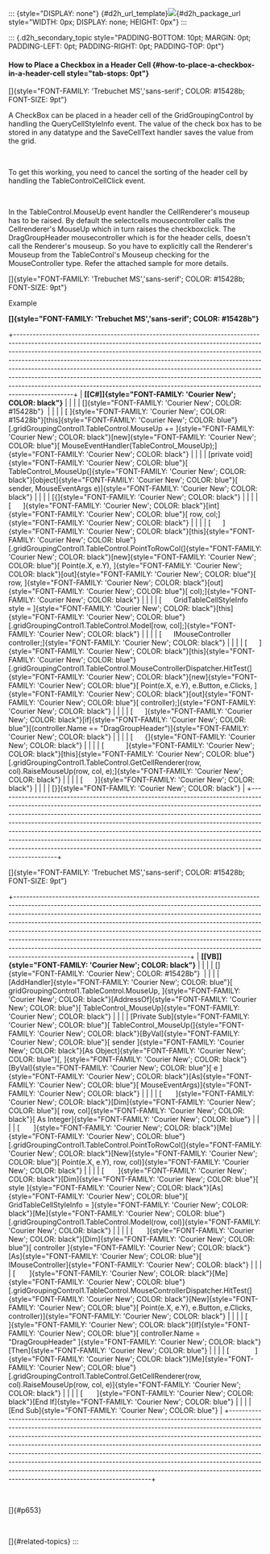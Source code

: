 ::: {style="DISPLAY: none"}
[](ms-xhelp:///?Id=d2h_url_template){#d2h_url_template}![](!package_url!){#d2h_package_url style="WIDTH: 0px; DISPLAY: none; HEIGHT: 0px"}
:::

::: {.d2h_secondary_topic style="PADDING-BOTTOM: 10pt; MARGIN: 0pt; PADDING-LEFT: 0pt; PADDING-RIGHT: 0pt; PADDING-TOP: 0pt"}
#### How to Place a Checkbox in a Header Cell {#how-to-place-a-checkbox-in-a-header-cell style="tab-stops: 0pt"}

[]{style="FONT-FAMILY: 'Trebuchet MS','sans-serif'; COLOR: #15428b; FONT-SIZE: 9pt"} 

A CheckBox can be placed in a header cell of the GridGroupingControl by handling the QueryCellStyleInfo event. The value of the check box has to be stored in any datatype and the SaveCellText handler saves the value from the grid.

 

To get this working, you need to cancel the sorting of the header cell by handling the TableControlCellClick event.

 

In the TableControl.MouseUp event handler the CellRenderer\'s mouseup has to be raised. By default the selectcells mousecontroller calls the Cellrenderer\'s MouseUp which in turn raises the checkboxclick. The DragGroupHeader mousecontroller which is for the header cells, doesn\'t call the Renderer\'s mouseup. So you have to explicitly call the Renderer\'s Mouseup from the TableControl\'s Mouseup checking for the MouseController type. Refer the attached sample for more details.

[]{style="FONT-FAMILY: 'Trebuchet MS','sans-serif'; COLOR: #15428b; FONT-SIZE: 9pt"} 

Example

**[]{style="FONT-FAMILY: 'Trebuchet MS','sans-serif'; COLOR: #15428b"}** 

+------------------------------------------------------------------------------------------------------------------------------------------------------------------------------------------------------------------------------------------------------------------------------------------------------------------------------------------------------------------------------------------------------------------------------------------------------------------------------------------------------------------------------------------------------------------------------------+
| **[\[C#\]]{style="FONT-FAMILY: 'Courier New'; COLOR: black"}**                                                                                                                                                                                                                                                                                                                                                                                                                                                                                                                     |
|                                                                                                                                                                                                                                                                                                                                                                                                                                                                                                                                                                                    |
| []{style="FONT-FAMILY: 'Courier New'; COLOR: #15428b"}                                                                                                                                                                                                                                                                                                                                                                                                                                                                                                                             |
|                                                                                                                                                                                                                                                                                                                                                                                                                                                                                                                                                                                    |
| [ ]{style="FONT-FAMILY: 'Courier New'; COLOR: #15428b"}[this]{style="FONT-FAMILY: 'Courier New'; COLOR: blue"}[.gridGroupingControl1.TableControl.MouseUp += ]{style="FONT-FAMILY: 'Courier New'; COLOR: black"}[new]{style="FONT-FAMILY: 'Courier New'; COLOR: blue"}[ MouseEventHandler(TableControl_MouseUp);]{style="FONT-FAMILY: 'Courier New'; COLOR: black"}                                                                                                                                                                                                                |
|                                                                                                                                                                                                                                                                                                                                                                                                                                                                                                                                                                                    |
| [private void]{style="FONT-FAMILY: 'Courier New'; COLOR: blue"}[ TableControl_MouseUp(]{style="FONT-FAMILY: 'Courier New'; COLOR: black"}[object]{style="FONT-FAMILY: 'Courier New'; COLOR: blue"}[ sender, MouseEventArgs e)]{style="FONT-FAMILY: 'Courier New'; COLOR: black"}                                                                                                                                                                                                                                                                                                   |
|                                                                                                                                                                                                                                                                                                                                                                                                                                                                                                                                                                                    |
| [{]{style="FONT-FAMILY: 'Courier New'; COLOR: black"}                                                                                                                                                                                                                                                                                                                                                                                                                                                                                                                              |
|                                                                                                                                                                                                                                                                                                                                                                                                                                                                                                                                                                                    |
| [      ]{style="FONT-FAMILY: 'Courier New'; COLOR: black"}[int]{style="FONT-FAMILY: 'Courier New'; COLOR: blue"}[ row, col;]{style="FONT-FAMILY: 'Courier New'; COLOR: black"}                                                                                                                                                                                                                                                                                                                                                                                                     |
|                                                                                                                                                                                                                                                                                                                                                                                                                                                                                                                                                                                    |
| [      ]{style="FONT-FAMILY: 'Courier New'; COLOR: black"}[this]{style="FONT-FAMILY: 'Courier New'; COLOR: blue"}[.gridGroupingControl1.TableControl.PointToRowCol(]{style="FONT-FAMILY: 'Courier New'; COLOR: black"}[new]{style="FONT-FAMILY: 'Courier New'; COLOR: blue"}[ Point(e.X, e.Y), ]{style="FONT-FAMILY: 'Courier New'; COLOR: black"}[out]{style="FONT-FAMILY: 'Courier New'; COLOR: blue"}[ row, ]{style="FONT-FAMILY: 'Courier New'; COLOR: black"}[out]{style="FONT-FAMILY: 'Courier New'; COLOR: blue"}[ col);]{style="FONT-FAMILY: 'Courier New'; COLOR: black"} |
|                                                                                                                                                                                                                                                                                                                                                                                                                                                                                                                                                                                    |
| [      GridTableCellStyleInfo style = ]{style="FONT-FAMILY: 'Courier New'; COLOR: black"}[this]{style="FONT-FAMILY: 'Courier New'; COLOR: blue"}[.gridGroupingControl1.TableControl.Model\[row, col\];]{style="FONT-FAMILY: 'Courier New'; COLOR: black"}                                                                                                                                                                                                                                                                                                                          |
|                                                                                                                                                                                                                                                                                                                                                                                                                                                                                                                                                                                    |
| [      IMouseController controller;]{style="FONT-FAMILY: 'Courier New'; COLOR: black"}                                                                                                                                                                                                                                                                                                                                                                                                                                                                                             |
|                                                                                                                                                                                                                                                                                                                                                                                                                                                                                                                                                                                    |
| [      ]{style="FONT-FAMILY: 'Courier New'; COLOR: black"}[this]{style="FONT-FAMILY: 'Courier New'; COLOR: blue"}[.gridGroupingControl1.TableControl.MouseControllerDispatcher.HitTest(]{style="FONT-FAMILY: 'Courier New'; COLOR: black"}[new]{style="FONT-FAMILY: 'Courier New'; COLOR: blue"}[ Point(e.X, e.Y), e.Button, e.Clicks, ]{style="FONT-FAMILY: 'Courier New'; COLOR: black"}[out]{style="FONT-FAMILY: 'Courier New'; COLOR: blue"}[ controller);]{style="FONT-FAMILY: 'Courier New'; COLOR: black"}                                                                  |
|                                                                                                                                                                                                                                                                                                                                                                                                                                                                                                                                                                                    |
| [      ]{style="FONT-FAMILY: 'Courier New'; COLOR: black"}[if]{style="FONT-FAMILY: 'Courier New'; COLOR: blue"}[(controller.Name == \"DragGroupHeader\")]{style="FONT-FAMILY: 'Courier New'; COLOR: black"}                                                                                                                                                                                                                                                                                                                                                                        |
|                                                                                                                                                                                                                                                                                                                                                                                                                                                                                                                                                                                    |
| [      {]{style="FONT-FAMILY: 'Courier New'; COLOR: black"}                                                                                                                                                                                                                                                                                                                                                                                                                                                                                                                        |
|                                                                                                                                                                                                                                                                                                                                                                                                                                                                                                                                                                                    |
| [           ]{style="FONT-FAMILY: 'Courier New'; COLOR: black"}[this]{style="FONT-FAMILY: 'Courier New'; COLOR: blue"}[.gridGroupingControl1.TableControl.GetCellRenderer(row, col).RaiseMouseUp(row, col, e);]{style="FONT-FAMILY: 'Courier New'; COLOR: black"}                                                                                                                                                                                                                                                                                                                  |
|                                                                                                                                                                                                                                                                                                                                                                                                                                                                                                                                                                                    |
| [      }]{style="FONT-FAMILY: 'Courier New'; COLOR: black"}                                                                                                                                                                                                                                                                                                                                                                                                                                                                                                                        |
|                                                                                                                                                                                                                                                                                                                                                                                                                                                                                                                                                                                    |
| [}]{style="FONT-FAMILY: 'Courier New'; COLOR: black"}                                                                                                                                                                                                                                                                                                                                                                                                                                                                                                                              |
+------------------------------------------------------------------------------------------------------------------------------------------------------------------------------------------------------------------------------------------------------------------------------------------------------------------------------------------------------------------------------------------------------------------------------------------------------------------------------------------------------------------------------------------------------------------------------------+

[]{style="FONT-FAMILY: 'Trebuchet MS','sans-serif'; COLOR: #15428b; FONT-SIZE: 9pt"} 

+------------------------------------------------------------------------------------------------------------------------------------------------------------------------------------------------------------------------------------------------------------------------------------------------------------------------------------------------------------------------------------------------------------------------------------------------------------------------------------------------------------------------------------------------------------------------------------------------------------------------+
| **[\[VB\]]{style="FONT-FAMILY: 'Courier New'; COLOR: black"}**                                                                                                                                                                                                                                                                                                                                                                                                                                                                                                                                                         |
|                                                                                                                                                                                                                                                                                                                                                                                                                                                                                                                                                                                                                        |
| []{style="FONT-FAMILY: 'Courier New'; COLOR: #15428b"}                                                                                                                                                                                                                                                                                                                                                                                                                                                                                                                                                                 |
|                                                                                                                                                                                                                                                                                                                                                                                                                                                                                                                                                                                                                        |
| [AddHandler]{style="FONT-FAMILY: 'Courier New'; COLOR: blue"}[ gridGroupingControl1.TableControl.MouseUp, ]{style="FONT-FAMILY: 'Courier New'; COLOR: black"}[AddressOf]{style="FONT-FAMILY: 'Courier New'; COLOR: blue"}[ TableControl_MouseUp]{style="FONT-FAMILY: 'Courier New'; COLOR: black"}                                                                                                                                                                                                                                                                                                                     |
|                                                                                                                                                                                                                                                                                                                                                                                                                                                                                                                                                                                                                        |
| [Private Sub]{style="FONT-FAMILY: 'Courier New'; COLOR: blue"}[ TableControl_MouseUp(]{style="FONT-FAMILY: 'Courier New'; COLOR: black"}[ByVal]{style="FONT-FAMILY: 'Courier New'; COLOR: blue"}[ sender ]{style="FONT-FAMILY: 'Courier New'; COLOR: black"}[As Object]{style="FONT-FAMILY: 'Courier New'; COLOR: blue"}[, ]{style="FONT-FAMILY: 'Courier New'; COLOR: black"}[ByVal]{style="FONT-FAMILY: 'Courier New'; COLOR: blue"}[ e ]{style="FONT-FAMILY: 'Courier New'; COLOR: black"}[As]{style="FONT-FAMILY: 'Courier New'; COLOR: blue"}[ MouseEventArgs)]{style="FONT-FAMILY: 'Courier New'; COLOR: black"} |
|                                                                                                                                                                                                                                                                                                                                                                                                                                                                                                                                                                                                                        |
| [       ]{style="FONT-FAMILY: 'Courier New'; COLOR: black"}[Dim]{style="FONT-FAMILY: 'Courier New'; COLOR: blue"}[ row, col]{style="FONT-FAMILY: 'Courier New'; COLOR: black"}[ As Integer]{style="FONT-FAMILY: 'Courier New'; COLOR: blue"}                                                                                                                                                                                                                                                                                                                                                                           |
|                                                                                                                                                                                                                                                                                                                                                                                                                                                                                                                                                                                                                        |
| [       ]{style="FONT-FAMILY: 'Courier New'; COLOR: black"}[Me]{style="FONT-FAMILY: 'Courier New'; COLOR: blue"}[.gridGroupingControl1.TableControl.PointToRowCol(]{style="FONT-FAMILY: 'Courier New'; COLOR: black"}[New]{style="FONT-FAMILY: 'Courier New'; COLOR: blue"}[ Point(e.X, e.Y), row, col)]{style="FONT-FAMILY: 'Courier New'; COLOR: black"}                                                                                                                                                                                                                                                             |
|                                                                                                                                                                                                                                                                                                                                                                                                                                                                                                                                                                                                                        |
| [       ]{style="FONT-FAMILY: 'Courier New'; COLOR: black"}[Dim]{style="FONT-FAMILY: 'Courier New'; COLOR: blue"}[ style ]{style="FONT-FAMILY: 'Courier New'; COLOR: black"}[As]{style="FONT-FAMILY: 'Courier New'; COLOR: blue"}[ GridTableCellStyleInfo = ]{style="FONT-FAMILY: 'Courier New'; COLOR: black"}[Me]{style="FONT-FAMILY: 'Courier New'; COLOR: blue"}[.gridGroupingControl1.TableControl.Model(row, col)]{style="FONT-FAMILY: 'Courier New'; COLOR: black"}                                                                                                                                             |
|                                                                                                                                                                                                                                                                                                                                                                                                                                                                                                                                                                                                                        |
| [       ]{style="FONT-FAMILY: 'Courier New'; COLOR: black"}[Dim]{style="FONT-FAMILY: 'Courier New'; COLOR: blue"}[ controller ]{style="FONT-FAMILY: 'Courier New'; COLOR: black"}[As]{style="FONT-FAMILY: 'Courier New'; COLOR: blue"}[ IMouseController]{style="FONT-FAMILY: 'Courier New'; COLOR: black"}                                                                                                                                                                                                                                                                                                            |
|                                                                                                                                                                                                                                                                                                                                                                                                                                                                                                                                                                                                                        |
| [       ]{style="FONT-FAMILY: 'Courier New'; COLOR: black"}[Me]{style="FONT-FAMILY: 'Courier New'; COLOR: blue"}[.gridGroupingControl1.TableControl.MouseControllerDispatcher.HitTest(]{style="FONT-FAMILY: 'Courier New'; COLOR: black"}[New]{style="FONT-FAMILY: 'Courier New'; COLOR: blue"}[ Point(e.X, e.Y), e.Button, e.Clicks, controller)]{style="FONT-FAMILY: 'Courier New'; COLOR: black"}                                                                                                                                                                                                                   |
|                                                                                                                                                                                                                                                                                                                                                                                                                                                                                                                                                                                                                        |
| [       ]{style="FONT-FAMILY: 'Courier New'; COLOR: black"}[If]{style="FONT-FAMILY: 'Courier New'; COLOR: blue"}[ controller.Name = \"DragGroupHeader\" ]{style="FONT-FAMILY: 'Courier New'; COLOR: black"}[Then]{style="FONT-FAMILY: 'Courier New'; COLOR: blue"}                                                                                                                                                                                                                                                                                                                                                     |
|                                                                                                                                                                                                                                                                                                                                                                                                                                                                                                                                                                                                                        |
| [             ]{style="FONT-FAMILY: 'Courier New'; COLOR: black"}[Me]{style="FONT-FAMILY: 'Courier New'; COLOR: blue"}[.gridGroupingControl1.TableControl.GetCellRenderer(row, col).RaiseMouseUp(row, col, e)]{style="FONT-FAMILY: 'Courier New'; COLOR: black"}                                                                                                                                                                                                                                                                                                                                                       |
|                                                                                                                                                                                                                                                                                                                                                                                                                                                                                                                                                                                                                        |
| [       ]{style="FONT-FAMILY: 'Courier New'; COLOR: black"}[End If]{style="FONT-FAMILY: 'Courier New'; COLOR: blue"}                                                                                                                                                                                                                                                                                                                                                                                                                                                                                                   |
|                                                                                                                                                                                                                                                                                                                                                                                                                                                                                                                                                                                                                        |
| [End Sub]{style="FONT-FAMILY: 'Courier New'; COLOR: blue"}                                                                                                                                                                                                                                                                                                                                                                                                                                                                                                                                                             |
+------------------------------------------------------------------------------------------------------------------------------------------------------------------------------------------------------------------------------------------------------------------------------------------------------------------------------------------------------------------------------------------------------------------------------------------------------------------------------------------------------------------------------------------------------------------------------------------------------------------------+

 

[]{#p653} 

 

[]{#related-topics}
:::
